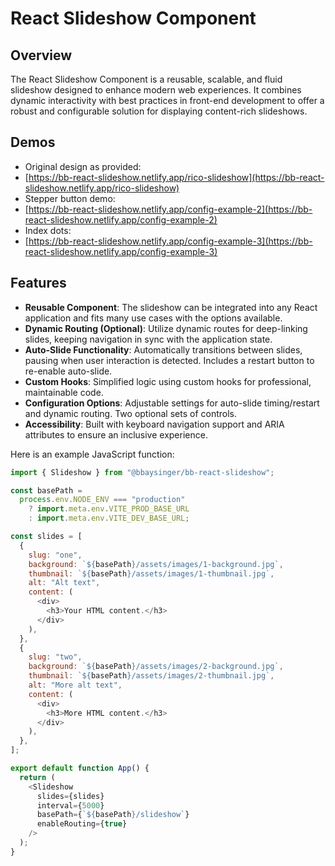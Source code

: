 # React Slideshow Component

## Overview

The React Slideshow Component is a reusable, scalable, and fluid slideshow designed to enhance modern web experiences. It combines dynamic interactivity with best practices in front-end development to offer a robust and configurable solution for displaying content-rich slideshows.

## Demos

- Original design as provided:
- [https://bb-react-slideshow.netlify.app/rico-slideshow](https://bb-react-slideshow.netlify.app/rico-slideshow)
- Stepper button demo:
- [https://bb-react-slideshow.netlify.app/config-example-2](https://bb-react-slideshow.netlify.app/config-example-2)
- Index dots:
- [https://bb-react-slideshow.netlify.app/config-example-3](https://bb-react-slideshow.netlify.app/config-example-3)

## Features

- **Reusable Component**: The slideshow can be integrated into any React application and fits many use cases with the options available.
- **Dynamic Routing (Optional)**: Utilize dynamic routes for deep-linking slides, keeping navigation in sync with the application state.
- **Auto-Slide Functionality**: Automatically transitions between slides, pausing when user interaction is detected. Includes a restart button to re-enable auto-slide.
- **Custom Hooks**: Simplified logic using custom hooks for professional, maintainable code.
- **Configuration Options**: Adjustable settings for auto-slide timing/restart and dynamic routing. Two optional sets of controls.
- **Accessibility**: Built with keyboard navigation support and ARIA attributes to ensure an inclusive experience.

Here is an example JavaScript function:

```javascript
import { Slideshow } from "@bbaysinger/bb-react-slideshow";

const basePath =
  process.env.NODE_ENV === "production"
    ? import.meta.env.VITE_PROD_BASE_URL
    : import.meta.env.VITE_DEV_BASE_URL;

const slides = [
  {
    slug: "one",
    background: `${basePath}/assets/images/1-background.jpg`,
    thumbnail: `${basePath}/assets/images/1-thumbnail.jpg`,
    alt: "Alt text",
    content: (
      <div>
        <h3>Your HTML content.</h3>
      </div>
    ),
  },
  {
    slug: "two",
    background: `${basePath}/assets/images/2-background.jpg`,
    thumbnail: `${basePath}/assets/images/2-thumbnail.jpg`,
    alt: "More alt text",
    content: (
      <div>
        <h3>More HTML content.</h3>
      </div>
    ),
  },
];

export default function App() {
  return (
    <Slideshow
      slides={slides}
      interval={5000}
      basePath={`${basePath}/slideshow`}
      enableRouting={true}
    />
  );
}
```

